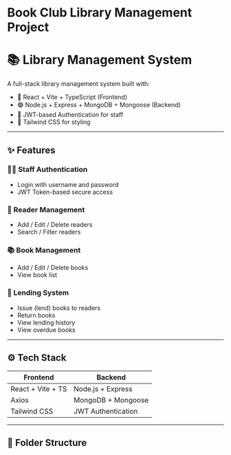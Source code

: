 # Book Club Library Management Project



# 📚 Library Management System

A full-stack library management system built with:

- 🔵 React + Vite + TypeScript (Frontend)
- 🟢 Node.js + Express + MongoDB + Mongoose (Backend)
- 🔐 JWT-based Authentication for staff
- 🎨 Tailwind CSS for styling

---

## ✨ Features

### 👩‍💼 Staff Authentication
- Login with username and password
- JWT Token-based secure access

### 📖 Reader Management
- Add / Edit / Delete readers
- Search / Filter readers

### 📚 Book Management
- Add / Edit / Delete books
- View book list

### 🔁 Lending System
- Issue (lend) books to readers
- Return books
- View lending history
- View overdue books

---

## ⚙️ Tech Stack

| Frontend | Backend |
|----------|---------|
| React + Vite + TS | Node.js + Express |
| Axios | MongoDB + Mongoose |
| Tailwind CSS | JWT Authentication |

---

## 📁 Folder Structure

